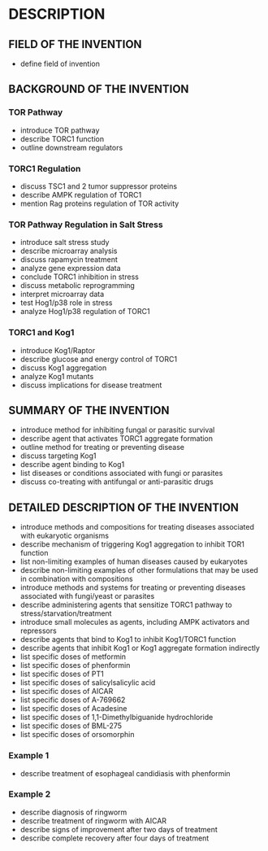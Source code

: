 # DESCRIPTION

## FIELD OF THE INVENTION

- define field of invention

## BACKGROUND OF THE INVENTION

### TOR Pathway

- introduce TOR pathway
- describe TORC1 function
- outline downstream regulators

### TORC1 Regulation

- discuss TSC1 and 2 tumor suppressor proteins
- describe AMPK regulation of TORC1
- mention Rag proteins regulation of TOR activity

### TOR Pathway Regulation in Salt Stress

- introduce salt stress study
- describe microarray analysis
- discuss rapamycin treatment
- analyze gene expression data
- conclude TORC1 inhibition in stress
- discuss metabolic reprogramming
- interpret microarray data
- test Hog1/p38 role in stress
- analyze Hog1/p38 regulation of TORC1

### TORC1 and Kog1

- introduce Kog1/Raptor
- describe glucose and energy control of TORC1
- discuss Kog1 aggregation
- analyze Kog1 mutants
- discuss implications for disease treatment

## SUMMARY OF THE INVENTION

- introduce method for inhibiting fungal or parasitic survival
- describe agent that activates TORC1 aggregate formation
- outline method for treating or preventing disease
- discuss targeting Kog1
- describe agent binding to Kog1
- list diseases or conditions associated with fungi or parasites
- discuss co-treating with antifungal or anti-parasitic drugs

## DETAILED DESCRIPTION OF THE INVENTION

- introduce methods and compositions for treating diseases associated with eukaryotic organisms
- describe mechanism of triggering Kog1 aggregation to inhibit TOR1 function
- list non-limiting examples of human diseases caused by eukaryotes
- describe non-limiting examples of other formulations that may be used in combination with compositions
- introduce methods and systems for treating or preventing diseases associated with fungi/yeast or parasites
- describe administering agents that sensitize TORC1 pathway to stress/starvation/treatment
- introduce small molecules as agents, including AMPK activators and repressors
- describe agents that bind to Kog1 to inhibit Kog1/TORC1 function
- describe agents that inhibit Kog1 or Kog1 aggregate formation indirectly
- list specific doses of metformin
- list specific doses of phenformin
- list specific doses of PT1
- list specific doses of salicylsalicylic acid
- list specific doses of AICAR
- list specific doses of A-769662
- list specific doses of Acadesine
- list specific doses of 1,1-Dimethylbiguanide hydrochloride
- list specific doses of BML-275
- list specific doses of orsomorphin

### Example 1

- describe treatment of esophageal candidiasis with phenformin

### Example 2

- describe diagnosis of ringworm
- describe treatment of ringworm with AICAR
- describe signs of improvement after two days of treatment
- describe complete recovery after four days of treatment

